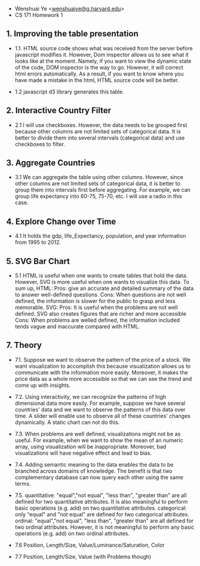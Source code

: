* Wenshuai Ye \<wenshuaiye@g.harvard.edu\>
* CS 171 Homework 1

## 1. Improving the table presentation

* 1.1.
HTML source code shows what was received from the server before javascript modifies it. However, Dom inspector allows us to see what it looks like at the moment. Namely, if you want to view the dynamic state of the code, DOM inspector is the way to go. However, it will correct html errors automatically. As a result, if you want to know where you have made a mistake in the html, HTML source code will be better.

* 1.2
javascript d3 library generates this table.


## 2. Interactive Country Filter

* 2.1
I will use checkboxes. However, the data needs to be grouped first because other columns are not limited sets of categorical data. It is better to divide them into several intervals (categorical data) and use checkboxes to filter.

## 3. Aggregate Countries

* 3.1
We can aggregate the table using other columns. However, since other columns are not limited sets of categorical data, it is better to group them into intervals first before aggregating. For example, we can group life expectancy into 60-75, 75-70, etc. I will use a radio in this case.

## 4. Explore Change over Time

* 4.1
It holds the gdp, life_Expectancy, population, and year information from 1995 to 2012.

## 5. SVG Bar Chart

* 5.1
HTML is useful when one wants to create tables that hold the data. However, SVG is more useful when one wants to visualize this data. To sum up,
HTML:
	Pros: give an accurate and detailed summary of the data to answer well-defined questions.
	Cons: When questions are not well defined, the information is slower for the public to grasp and less memorable.
SVG:
	Pros: It is useful when the problems are not well defined. SVG also creates figures that are richer and more 	      accessible
	Cons: When problems are welled defined, the information included tends vague and inaccurate compared with HTML.

## 7. Theory

* 7.1. Suppose we want to observe the pattern of the price of a stock. We want visualization to accomplish this because visualization allows us to communicate with the information more easily. Moreover, it makes the price data as a whole more accessible so that we can see the trend and come up with insights.

* 7.2. 
Using interactivity, we can recognize the patterns of high dimensional data more easily. For example, suppose we have several countries' data and we want to observe the patterns of this data over time. A slider will enable use to observe all of these countries' changes dynamically. A static chart can not do this.

* 7.3.
When problems are well defined, visualizations might not be as useful. For example, when we want to show the mean of an numeric array, using visualization will be inappropriate. Moreover, bad visualizations will have negative effect and lead to bias.

* 7.4.
Adding semantic meaning to the data enables the data to be branched across domains of knowledge. The benefit is that two complementary database can now query each other using the same terms.

* 7.5.
quantitative: "equal","not equal", "less than", "greater than" are all defined for two quantitative attributes. It is also meaningful to perform basic operations (e.g. add) on two quantitative attributes.
categorical: only "equal" and "not equal" are defined for two categorical attributes.
ordinal: "equal","not equal", "less than", "greater than" are all defined for two ordinal attributes. However, it is not meaningful to perform any basic operations (e.g. add) on two ordinal attributes.

* 7.6
Position, Length/Size, Value/Luminance/Saturation, Color

* 7.7
Position, Length/Size, Value (with Problems though)

